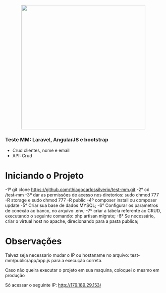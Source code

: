 <p align="center"><a href="https://laravel.com" target="_blank"><img src="https://raw.githubusercontent.com/laravel/art/master/logo-lockup/5%20SVG/2%20CMYK/1%20Full%20Color/laravel-logolockup-cmyk-red.svg" width="400"></a></p>


### Teste MM: Laravel, AngularJS e bootstrap

- Crud clientes, nome e email
- API: Crud


# Iniciando o Projeto
-1º git clone https://github.com/thiagocarlossilverio/test-mm.git
-2° cd /test-mm
-3º dar as permissões de acesso nos diretorios: sudo chmod 777 -R storage e sudo chmod 777 -R public
-4º composer install ou composer update
-5° Criar sua base de dados MYSQL;
-6° Configurar os parametros de conexão ao banco, no arquivo .env;
-7º criar a tabela referente ao CRUD, executando o seguinte comando: php artisan migrate;
-8° Se necessário, criar o virtual host no apache, direcionando para a pasta publica;


# Observações
Talvez seja necessario mudar o IP ou hostaname no arquivo: test-mm/public/app/app.js
para a execução correta.



Caso não queira executar o projeto em sua maquina, coloquei o mesmo em produção

Só acessar o seguinte IP: http://179.189.29.153/

